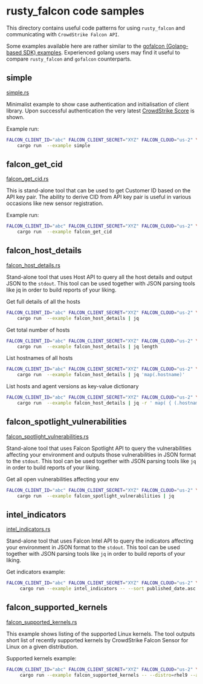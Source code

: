 # rusty_falcon code samples

This directory contains useful code patterns for using `rusty_falcon` and communicating with `CrowdStrike Falcon API`.

Some examples available here are rather similar to the [gofalcon (Golang-based SDK) examples](https://github.com/CrowdStrike/gofalcon/tree/main/examples). Experienced golang users may find it useful to compare `rusty_falcon` and `gofalcon` counterparts.

## simple

[simple.rs](simple.rs)

Minimalist example to show case authentication and initialisation of client library. Upon successful authentication the very latest [CrowdStrike Score](https://www.crowdstrike.com/blog/tech-center/crowdscore-efficiency/) is shown.

Example run:

```bash
FALCON_CLIENT_ID="abc" FALCON_CLIENT_SECRET="XYZ" FALCON_CLOUD="us-2" \
    cargo run  --example simple
```

## falcon_get_cid

[falcon_get_cid.rs](falcon_get_cid.rs)

This is stand-alone tool that can be used to get Customer ID based on the API key pair. The ability to derive CID from API key pair is useful in various occasions like new sensor registration.

Example run:

```bash
FALCON_CLIENT_ID="abc" FALCON_CLIENT_SECRET="XYZ" FALCON_CLOUD="us-2" \
    cargo run  --example falcon_get_cid
```

## falcon_host_details

[falcon_host_details.rs](falcon_host_details.rs)

Stand-alone tool that uses Host API to query all the host details and output JSON to the `stdout`. This tool can be used together with JSON parsing tools like jq in order to build reports of your liking.

Get full details of all the hosts

```bash
FALCON_CLIENT_ID="abc" FALCON_CLIENT_SECRET="XYZ" FALCON_CLOUD="us-2" \
    cargo run  --example falcon_host_details | jq
```

Get total number of hosts

```bash
FALCON_CLIENT_ID="abc" FALCON_CLIENT_SECRET="XYZ" FALCON_CLOUD="us-2" \
    cargo run  --example falcon_host_details | jq length
```

List hostnames of all hosts

```bash
FALCON_CLIENT_ID="abc" FALCON_CLIENT_SECRET="XYZ" FALCON_CLOUD="us-2" \
    cargo run  --example falcon_host_details | jq 'map(.hostname)'
```

List hosts and agent versions as key-value dictionary

```bash
FALCON_CLIENT_ID="abc" FALCON_CLIENT_SECRET="XYZ" FALCON_CLOUD="us-2" \
    cargo run  --example falcon_host_details | jq -r ' map( { (.hostname) : .agent_version } ) | add'
```

## falcon_spotlight_vulnerabilities

[falcon_spotlight_vulnerabilities.rs](falcon_spotlight_vulnerabilities.rs)

Stand-alone tool that uses Falcon Spotlight API to query the vulnerabilities affecting your environment and outputs those vulnerabilities in JSON format to the `stdout`. This tool can be used together with JSON parsing tools like `jq` in order to build reports of your liking.

Get all open vulnerabilities affecting your env

```bash
FALCON_CLIENT_ID="abc" FALCON_CLIENT_SECRET="XYZ" FALCON_CLOUD="us-2" \
    cargo run  --example falcon_spotlight_vulnerabilities | jq
```

## intel_indicators

[intel_indicators.rs](intel_indicators.rs)

Stand-alone tool that uses Falcon Intel API to query the indicators affecting your environment in JSON format to the `stdout`. This tool can be used together with JSON parsing tools like `jq` in order to build reports of your liking.

Get indicators example:

```bash
FALCON_CLIENT_ID="abc" FALCON_CLIENT_SECRET="XYZ" FALCON_CLOUD="us-2" \
     cargo run --example intel_indicators -- --sort published_date.asc --filter deleted:false -q abc | jq
```

## falcon_supported_kernels

[falcon_supported_kernels.rs](falcon_supported_kernels.rs)

This example shows listing of the supported Linux kernels. The tool outputs short list of recently supported kernels by CrowdStrike Falcon Sensor for Linux on a given distribution.

Supported kernels example:

```bash
FALCON_CLIENT_ID="abc" FALCON_CLIENT_SECRET="XYZ" FALCON_CLOUD="us-2" \
     cargo run --example falcon_supported_kernels -- --distro=rhel9 --arch=aarch64 
```
